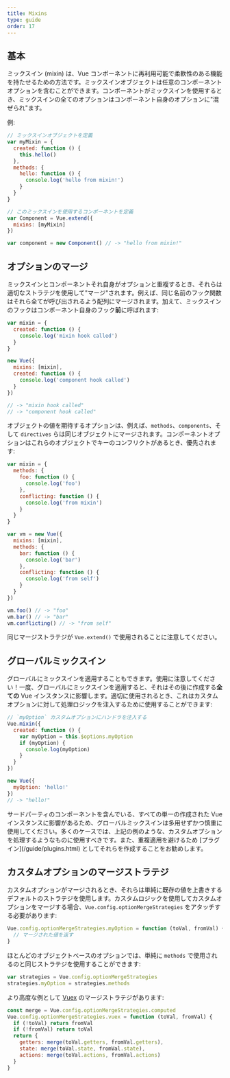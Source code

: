 ```yaml
---
title: Mixins
type: guide
order: 17
---
```


## 基本

ミックスイン (mixin) は、Vue コンポーネントに再利用可能で柔軟性のある機能を持たせるための方法です。ミックスインオブジェクトは任意のコンポーネントオプションを含むことができます。コンポーネントがミックスインを使用するとき、ミックスインの全てのオプションはコンポーネント自身のオプションに"混ぜられ"ます。

例:

``` js
// ミックスインオブジェクトを定義
var myMixin = {
  created: function () {
    this.hello()
  },
  methods: {
    hello: function () {
      console.log('hello from mixin!')
    }
  }
}

// このミックスインを使用するコンポーネントを定義
var Component = Vue.extend({
  mixins: [myMixin]
})

var component = new Component() // -> "hello from mixin!"
```

## オプションのマージ

ミックスインとコンポーネントそれ自身がオプションと重複するとき、それらは適切なストラテジを使用して"マージ"されます。例えば、同じ名前のフック関数はそれら全てが呼び出されるよう配列にマージされます。加えて、ミックスインのフックはコンポーネント自身のフック**前**に呼ばれます:


``` js
var mixin = {
  created: function () {
    console.log('mixin hook called')
  }
}

new Vue({
  mixins: [mixin],
  created: function () {
    console.log('component hook called')
  }
})

// -> "mixin hook called"
// -> "component hook called"
```

オブジェクトの値を期待するオプションは、例えば、`methods`、`components`、そして `directives` らは同じオブジェクトにマージされます。コンポーネントオプションはこれらのオブジェクトでキーのコンフリクトがあるとき、優先されます:

``` js
var mixin = {
  methods: {
    foo: function () {
      console.log('foo')
    },
    conflicting: function () {
      console.log('from mixin')
    }
  }
}

var vm = new Vue({
  mixins: [mixin],
  methods: {
    bar: function () {
      console.log('bar')
    },
    conflicting: function () {
      console.log('from self')
    }
  }
})

vm.foo() // -> "foo"
vm.bar() // -> "bar"
vm.conflicting() // -> "from self"
```

同じマージストラテジが `Vue.extend()` で使用されることに注意してください。

## グローバルミックスイン

グローバルにミックスインを適用することもできます。使用に注意してください！一度、グローバルにミックスインを適用すると、それはその後に作成する**全ての** Vue インスタンスに影響します。適切に使用されるとき、これはカスタムオプションに対して処理ロジックを注入するために使用することができます:

``` js
// `myOption` カスタムオプションにハンドラを注入する
Vue.mixin({
  created: function () {
    var myOption = this.$options.myOption
    if (myOption) {
      console.log(myOption)
    }
  }
})

new Vue({
  myOption: 'hello!'
})
// -> "hello!"
```

<p class="tip">サードパーティのコンポーネントを含んでいる、すべての単一の作成された Vue インスタンスに影響があるため、グローバルミックスインは多用せずかつ慎重に使用してください。多くのケースでは、上記の例のような、カスタムオプションを処理するようなものに使用すべきです。また、重複適用を避けるため [プラグイン](/guide/plugins.html) としてそれらを作成することをお勧めします。</p>

## カスタムオプションのマージストラテジ

カスタムオプションがマージされるとき、それらは単純に既存の値を上書きするデフォルトのストラテジを使用します。カスタムロジックを使用してカスタムオプションをマージする場合、`Vue.config.optionMergeStrategies` をアタッチする必要があります:

``` js
Vue.config.optionMergeStrategies.myOption = function (toVal, fromVal) {
  // マージされた値を返す
}
```

ほとんどのオブジェクトベースのオプションでは、単純に `methods` で使用されるのと同じストラテジを使用することができます:

``` js
var strategies = Vue.config.optionMergeStrategies
strategies.myOption = strategies.methods
```

より高度な例として [Vuex](https://github.com/vuejs/vuex) のマージストラテジがあります:

``` js
const merge = Vue.config.optionMergeStrategies.computed
Vue.config.optionMergeStrategies.vuex = function (toVal, fromVal) {
  if (!toVal) return fromVal
  if (!fromVal) return toVal
  return {
    getters: merge(toVal.getters, fromVal.getters),
    state: merge(toVal.state, fromVal.state),
    actions: merge(toVal.actions, fromVal.actions)
  }
}
```
